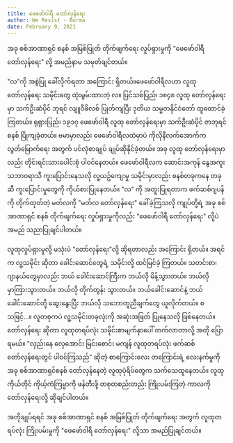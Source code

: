```yaml
---
title: ဖေဖော်ဝါရီ တော်လှန်ရေး
author: We Resist - Burma
date: February 9, 2021
---
```


အခု စစ်အာဏာရှင် စနစ် အမြစ်ပြုတ် တိုက်ဖျက်ရေး လှုပ်ရှားမှုကို "ဖေဖော်ဝါရီ တော်လှန်ရေး" လို့ အမည်နာမ သမုတ်ချင်တယ်။

"လ"ကို အစွဲပြု ခေါ်လိုက်ရတာ အကြောင်း ရှိတယ်။ဖေဖော်ဝါရီလဟာ လူထုတော်လှန်ရေး သမိုင်းတွေ ထုံးမွမ်းထားတဲ့ လ။ ပြင်သစ်ပြည်၊ ၁၈၄၈ လူထု တော်လှန်ရေးမှာ သက်ဦးဆံပိုင် ဘုရင် လျူဝီဖိလစ် ပြုတ်ကျပြီး ဒုတိယ သမ္မတနိုင်ငံတော် ထူထောင်ခဲ့ကြတယ်။ ရုရှားပြည်၊ ၁၉၁၇ ဖေဖော်ဝါရီ လူထု တော်လှန်ရေးမှာ သက်ဦးဆံပိုင် ဇာဘုရင်စနစ် ပြိုကျခဲ့တယ်။ ဗမာမှာလည်း ဖေဖော်ဝါရီလထဲမှာပဲ ကိုလိုနီလက်အောက်က လွတ်မြောက်ရေး အတွက် ပင်လုံစာချုပ် ချုပ်ဆိုနိုင်ခဲ့တယ်။ အခု လူထု တော်လှန်ရေးမှာလည်း တိုင်းရင်းသားပေါင်းစုံ ပါဝင်နေတယ်။ ဖေဖော်ဝါရီလက ဆောင်းအကုန် နွေအကူး သဘာဝရာသီ ကူးပြောင်းနေသလို လူ့ယဥ်ကျေးမှု သမိုင်းမှာလည်း စနစ်တခုကနေ တခုဆီ ကူးပြောင်းမှုတွေကို ကိုယ်စားပြုနေတယ်။ "လ" ကို အထူးပြုရတာက ဖက်ဆစ်ဂျပန်ကို တိုက်ထုတ်တဲ့ မတ်လကို "မတ်လ တော်လှန်ရေး" ခေါ်ခဲ့ကြသလို ကျုပ်တို့ရဲ့ အခု စစ်အာဏာရှင် စနစ် တိုက်ဖျက်ရေး လှုပ်ရှားမှုကိုလည်း "ဖေဖော်ဝါရီ တော်လှန်ရေး" လို့ပဲ အမည် သညာပြုချင်ပါတယ်။

လူထုလှုပ်ရှားမှုလို့ မသုံးပဲ "တော်လှန်ရေး"လို့ ဆိုရတာလည်း အကြောင်း ရှိတယ်။ အရင်က လူ့သမိုင်း ဆိုတာ ခေါင်းဆောင်တွေရဲ့ သမိုင်းလို့ ထင်မြင်ခဲ့ ကြတယ်။ သတင်းစာ၊ ဂျာနယ်တွေမှာလည်း ဘယ် ခေါင်းဆောင်ကြီးက ဘယ်လို မိန့်သွားတယ်။ ဘယ်လို မှာကြားသွားတယ်။ ဘယ်လို တိုက်တွန်း သွားတယ်။ ဘယ်ခေါင်းဆောင်နဲ့ ဘယ်ခေါင်းဆောင်တို့ ဆွေးနွေးပြီး ဘယ်လို သဘောတူညီချက်တွေ ယူလိုက်တယ်။ စသဖြင့်...။ လူတစုကပဲ လူ့သမိုင်းတခုလုံးကို အဆုံးအဖြတ် ပြုနေသလို ဖြစ်နေတယ်။ တော်လှန်ရေး ဆိုတာ လူထုတရပ်လုံး သမိုင်းစာမျက်နှာပေါ် တက်လာတာလို့ အတို ပြောရမယ်။ "လှည်းနေ လှေအောင်း မြင်းစောင်း မကျန် လူထုတရပ်လုံး ဖက်ဆစ်တော်လှန်ရေးတွင် ပါဝင်ကြသည်" ဆိုတဲ့ စာကြောင်းလေး တကြောင်းရဲ့ လေးနက်မှုကို အခု စစ်အာဏာရှင်စနစ် တော်လှန်နေတဲ့ လူထုပုံရိပ်တွေက သက်သေထူနေတယ်။ လူထု ကိုယ်တိုင် ကိုယ့်ကံကြမ္မာကို ဖန်တီးဖို့ ​တစုတစည်းတည်း ကြိုးပမ်း​ကြတဲ့ ကာလကို တော်လှန်ရေးလို့ ဆိုချင်ပါတယ်။

အတိုချုပ်ရရင် အခု စစ်အာဏာရှင် စနစ် အမြစ်ပြုတ် တိုက်ဖျက်ရေး အတွက် လူထုတရပ်လုံး ကြိုးပမ်းမှုကို "ဖေဖော်ဝါရီ တော်လှန်ရေး" လို့သာ အမည်ပြုချင်တယ်။

